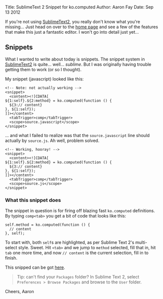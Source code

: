 Title: SublimeText 2 Snippet for ko.computed
Author: Aaron Fay
Date: Sep 13 2012

If you're not using [SublimeText2][], you really don't know what you're missing...
Just head on over to the [home page][] and see a few of the features that make 
this just a fantastic editor.  I won't go into detail just yet...

[SublimeText2]: http://www.sublimetext.com/2
[home page]: http://www.sublimetext.com/2

## Snippets
What I wanted to write about today is snippets.  The snippet system in [SublimeText2][]
is quite... well... _sublime_. But I was originally having trouble getting them to work (or
so I thought).

My snippet (javascript) looked like this:

    <!-- Note: not actually working -->
    <snippet>
      <content><![CDATA[
    ${1:self}.${2:method} = ko.computed(function () {
      ${3:// content}
    }, ${1:self});
    ]]></content>
      <tabTrigger>comp</tabTrigger>
      <scope>source.javascript</scope>
    </snippet>
    
... and what I failed to realize was that the `source.javascript` line should 
actually by `source.js`.  Ah well, problem solved.

    <!-- Working, hooray! -->
    <snippet>
      <content><![CDATA[
    ${1:self}.${2:method} = ko.computed(function () {
      ${3:// content}
    }, ${1:self});
    ]]></content>
      <tabTrigger>comp</tabTrigger>
      <scope>source.js</scope>
    </snippet>
    
### What this snippet does
The snippet in question is for firing off blazing fast `ko.computed` definitions.
By typing `comp<tab>` you get a bit of code that looks like this:

    self.method = ko.computed(function () {
      // content
    }, self);
    
To start with, both `self`s are highlighted, as per Sublime Text 2's multi-select
style.  Sweet.  Hit `<tab>` and we jump to `method` selected, fill that in, hit 
`tab` one more time, and now `// content` is the current selection, fill in to finish.

This snipped can be got [here][].


> Tip: can't find your `Packages` folder?  In Sublime Text 2, select `Preferences > Browse Packages` and browse to the `User` folder.

Cheers,
Aaron

[here]: https://gist.github.com/3717681
